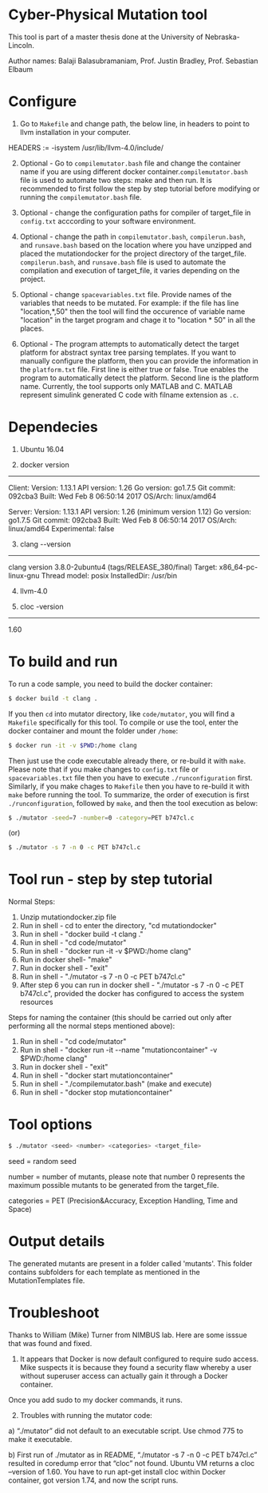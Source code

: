 # Cyber-Physical Mutation tool

This tool is part of a master thesis done at the University of Nebraska-Lincoln.

Author names: Balaji Balasubramaniam, Prof. Justin Bradley, Prof. Sebastian Elbaum

# Configure
1) Go to `Makefile` and change path, the below line, in headers to point to llvm installation in your computer.

HEADERS := -isystem /usr/lib/llvm-4.0/include/

2) Optional - Go to `compilemutator.bash` file and change the container name if you are using different docker container.`compilemutator.bash` file is used to automate two steps: make and then run. It is recommended to first follow the step by step tutorial before modifying or running the `compilemutator.bash` file.

3) Optional - change the configuration paths for compiler of target_file in `config.txt` acccording to your software environment.

4) Optional - change the path in `compilemutator.bash`, `compilerun.bash`, and `runsave.bash` based on the location where you have unzipped and placed the mutationdocker for the project directory of the target_file. `compilerun.bash`, and `runsave.bash` file is used to automate the compilation and execution of target_file, it varies depending on the project. 

5) Optional - change `spacevariables.txt` file. Provide names of the variables that needs to be mutated. For example: if the file has line "location,*,50" then the tool will find the occurence of variable name "location" in the target program and chage it to "location * 50" in all the places.

6) Optional - The program attempts to automatically detect the target platform for abstract syntax tree parsing templates. If you want to manually configure the platform, then you can provide the information in the `platform.txt` file. First line is either true or false. True enables the program to automatically detect the platform. Second line is the platform name. Currently, the tool supports only MATLAB and C. MATLAB represent simulink generated C code with filname extension as `.c`.

# Dependecies
1) Ubuntu 16.04

2) docker version
--------------
Client:
 Version:      1.13.1
 API version:  1.26
 Go version:   go1.7.5
 Git commit:   092cba3
 Built:        Wed Feb  8 06:50:14 2017
 OS/Arch:      linux/amd64

Server:
 Version:      1.13.1
 API version:  1.26 (minimum version 1.12)
 Go version:   go1.7.5
 Git commit:   092cba3
 Built:        Wed Feb  8 06:50:14 2017
 OS/Arch:      linux/amd64
 Experimental: false

3) clang --version
---------------
clang version 3.8.0-2ubuntu4 (tags/RELEASE_380/final)
Target: x86_64-pc-linux-gnu
Thread model: posix
InstalledDir: /usr/bin

4) llvm-4.0

5) cloc -version
--------------
1.60

# To build and run
To run a code sample, you need to build the docker container:

```sh
$ docker build -t clang .
```

If you then `cd` into mutator directory, like `code/mutator`, you will find a
`Makefile` specifically for this tool. To compile or use the tool, enter the
docker container and mount the folder under `/home`:

```sh
$ docker run -it -v $PWD:/home clang
```

Then just use the code executable already there, or re-build it with `make`. Please note that if you make changes to `config.txt` file or `spacevariables.txt` file then you have to execute `./runconfiguration` first. Similarly, if you make chages to `Makefile` then you have to re-build it with `make` before running the tool. To summarize, the order of execution is first `./runconfiguration`, followed by `make`, and then the tool execution as below:

```sh
$ ./mutator -seed=7 -number=0 -category=PET b747cl.c
```
(or)

```sh
$ ./mutator -s 7 -n 0 -c PET b747cl.c
```

# Tool run - step by step tutorial

Normal Steps: 
1) Unzip mutationdocker.zip file 
2) Run in shell - cd to enter the directory, "cd mutationdocker" 
3) Run in shell - "docker build -t clang ." 
4) Run in shell - "cd code/mutator" 
5) Run in shell - "docker run -it -v $PWD:/home clang" 
6) Run in docker shell- "make" 
7) Run in docker shell - "exit" 
8) Run in shell - "./mutator -s 7 -n 0 -c PET b747cl.c" 
9) After step 6 you can run in docker shell - "./mutator -s 7 -n 0 -c PET b747cl.c", provided the docker has configured to access the system resources

Steps for naming the container (this should be carried out only after performing all the normal steps mentioned above): 
1) Run in shell - "cd code/mutator" 
2) Run in shell - "docker run -it --name "mutationcontainer" -v $PWD:/home clang" 
3) Run in docker shell - "exit" 
4) Run in shell - "docker start mutationcontainer" 
5) Run in shell - "./compilemutator.bash" (make and execute) 
6) Run in shell - "docker stop mutationcontainer" 

# Tool options
```sh
$ ./mutator <seed> <number> <categories> <target_file>
```

seed = random seed 

number = number of mutants, please note that number 0 represents the maximum possible mutants to be generated from the target_file.

categories = PET (Precision&Accuracy, Exception Handling, Time and Space)

# Output details
The generated mutants are present in a folder called 'mutants'. This folder contains subfolders for each template as mentioned in the MutationTemplates file.

# Troubleshoot
Thanks to William (Mike) Turner from NIMBUS lab. Here are some isssue that was found and fixed.

1) It appears that Docker is now default configured to require sudo access. Mike suspects it is because they found a security flaw whereby a user without superuser access can actually gain it through a Docker container.
 
  Once you add sudo to my docker commands, it runs.

2) Troubles with running the mutator code:

  a) “./mutator” did not default to an executable script. Use chmod 775 to make it executable.
        
  b) First run of ./mutator as in README, “./mutator -s 7 -n 0 -c PET b747cl.c” resulted in coredump error that “cloc” not found. Ubuntu VM returns a cloc –version of 1.60. You have to run apt-get install cloc within Docker container, got version 1.74, and now the script runs.
